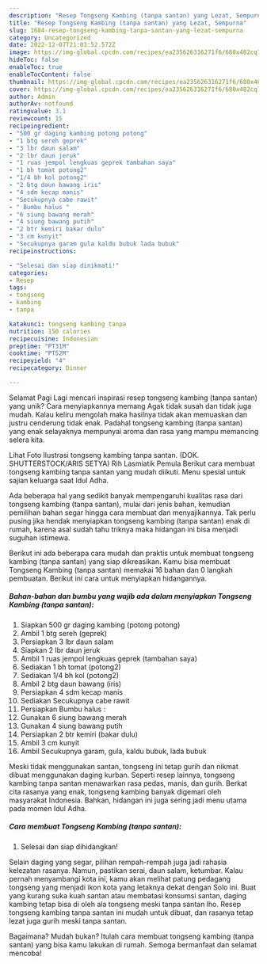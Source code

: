 ```yaml
---
description: "Resep Tongseng Kambing (tanpa santan) yang Lezat, Sempurna"
title: "Resep Tongseng Kambing (tanpa santan) yang Lezat, Sempurna"
slug: 1684-resep-tongseng-kambing-tanpa-santan-yang-lezat-sempurna
category: Uncategorized
date: 2022-12-07T21:03:52.572Z
image: https://img-global.cpcdn.com/recipes/ea235626316271f6/680x482cq70/tongseng-kambing-tanpa-santan-foto-resep-utama.jpg
hideToc: false
enableToc: true
enableTocContent: false
thumbnail: https://img-global.cpcdn.com/recipes/ea235626316271f6/680x482cq70/tongseng-kambing-tanpa-santan-foto-resep-utama.jpg
cover: https://img-global.cpcdn.com/recipes/ea235626316271f6/680x482cq70/tongseng-kambing-tanpa-santan-foto-resep-utama.jpg
author: Admin
authorAv: notfound
ratingvalue: 3.1
reviewcount: 15
recipeingredient:
- "500 gr daging kambing potong potong"
- "1 btg sereh geprek"
- "3 lbr daun salam"
- "2 lbr daun jeruk"
- "1 ruas jempol lengkuas geprek tambahan saya"
- "1 bh tomat potong2"
- "1/4 bh kol potong2"
- "2 btg daun bawang iris"
- "4 sdm kecap manis"
- "Secukupnya cabe rawit"
- " Bumbu halus "
- "6 siung bawang merah"
- "4 siung bawang putih"
- "2 btr kemiri bakar dulu"
- "3 cm kunyit"
- "Secukupnya garam gula kaldu bubuk lada bubuk"
recipeinstructions:

- "Selesai dan siap dinikmati!"
categories:
- Resep
tags:
- tongseng
- kambing
- tanpa

katakunci: tongseng kambing tanpa 
nutrition: 150 calories
recipecuisine: Indonesian
preptime: "PT31M"
cooktime: "PT52M"
recipeyield: "4"
recipecategory: Dinner

---
```



Selamat Pagi Lagi mencari inspirasi resep tongseng kambing (tanpa santan) yang unik? Cara menyiapkannya memang Agak tidak susah dan tidak juga mudah. Kalau keliru mengolah maka hasilnya tidak akan memuaskan dan justru cenderung tidak enak. Padahal tongseng kambing (tanpa santan) yang enak selayaknya mempunyai aroma dan rasa yang mampu memancing selera kita.


Lihat Foto Ilustrasi tongseng kambing tanpa santan. (DOK. SHUTTERSTOCK/ARIS SETYA) Rih Lasmiatik Pemula Berikut cara membuat tongseng kambing tanpa santan yang mudah diikuti. Menu spesial untuk sajian keluarga saat Idul Adha.

Ada beberapa hal yang sedikit banyak mempengaruhi kualitas rasa dari tongseng kambing (tanpa santan), mulai dari jenis bahan, kemudian pemilihan bahan segar hingga cara membuat dan menyajikannya. Tak perlu pusing jika hendak menyiapkan tongseng kambing (tanpa santan) enak di rumah, karena asal sudah tahu triknya maka hidangan ini bisa menjadi suguhan istimewa.


Berikut ini ada beberapa cara mudah dan praktis untuk membuat tongseng kambing (tanpa santan) yang siap dikreasikan. Kamu bisa membuat Tongseng Kambing (tanpa santan) memakai 16 bahan dan 0 langkah pembuatan. Berikut ini cara untuk menyiapkan hidangannya.

<!--inarticleads1-->

##### Bahan-bahan dan bumbu yang wajib ada dalam menyiapkan Tongseng Kambing (tanpa santan):

1. Siapkan 500 gr daging kambing (potong potong)
1. Ambil 1 btg sereh (geprek)
1. Persiapkan 3 lbr daun salam
1. Siapkan 2 lbr daun jeruk
1. Ambil 1 ruas jempol lengkuas geprek (tambahan saya)
1. Sediakan 1 bh tomat (potong2)
1. Sediakan 1/4 bh kol (potong2)
1. Ambil 2 btg daun bawang (iris)
1. Persiapkan 4 sdm kecap manis
1. Sediakan Secukupnya cabe rawit
1. Persiapkan  Bumbu halus :
1. Gunakan 6 siung bawang merah
1. Gunakan 4 siung bawang putih
1. Persiapkan 2 btr kemiri (bakar dulu)
1. Ambil 3 cm kunyit
1. Ambil Secukupnya garam, gula, kaldu bubuk, lada bubuk


Meski tidak menggunakan santan, tongseng ini tetap gurih dan nikmat dibuat menggunakan daging kurban. Seperti resep lainnya, tongseng kambing tanpa santan menawarkan rasa pedas, manis, dan gurih. Berkat cita rasanya yang enak, tongseng kambing banyak digemari oleh masyarakat Indonesia. Bahkan, hidangan ini juga sering jadi menu utama pada momen Idul Adha. 

<!--inarticleads2-->

##### Cara membuat Tongseng Kambing (tanpa santan):


1. Selesai dan siap dihidangkan!

Selain daging yang segar, pilihan rempah-rempah juga jadi rahasia kelezatan rasanya. Namun, pastikan serai, daun salam, ketumbar. Kalau pernah menyambangi kota ini, kamu akan melihat patung pedagang tongseng yang menjadi ikon kota yang letaknya dekat dengan Solo ini. Buat yang kurang suka kuah santan atau membatasi konsumsi santan, daging kambing tetap bisa di oleh ala tongseng meski tanpa santan lho. Resep tongseng kambing tanpa santan ini mudah untuk dibuat, dan rasanya tetap lezat juga gurih meski tanpa santan. 

Bagaimana? Mudah bukan? Itulah cara membuat tongseng kambing (tanpa santan) yang bisa kamu lakukan di rumah. Semoga bermanfaat dan selamat mencoba!
